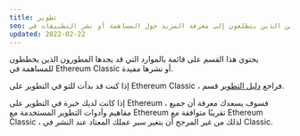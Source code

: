 ```yaml
---
title: تطوير
seo: مجموعة من الموارد للمطورين الذين يتطلعون إلى معرفة المزيد حول المساهمة أو نشر التطبيقات في Ethereum Classic.
updated: 2022-02-22
---
```


يحتوي هذا القسم على قائمة بالموارد التي قد يجدها المطورون الذين يخططون للمساهمة في Ethereum Classic أو نشرها مفيدة.

إذا كنت قد بدأت للتو في التطوير على Ethereum Classic ، فراجع [دليل التطوير](/guides/development) قسم.

إذا كانت لديك خبرة في التطوير على Ethereum ، فسوف يسعدك معرفة أن جميع مفاهيم وأدوات التطوير المستخدمة مع Ethereum تقريبًا متوافقة مع Ethereum Classic ، لذلك من غير المرجح أن يتغير سير عملك المعتاد عند النشر في Classic.
